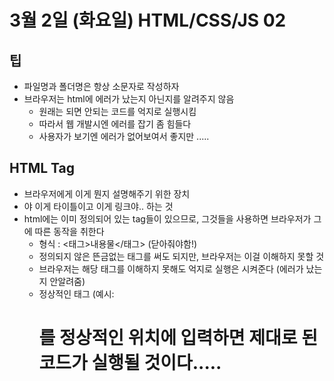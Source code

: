 # 3월 2일 (화요일) HTML/CSS/JS 02

## 팁
- 파일명과 폴더명은 항상 소문자로 작성하자
- 브라우저는 html에 에러가 났는지 아닌지를 알려주지 않음
    - 원래는 되면 안되는 코드를 억지로 실행시킴
    - 따라서 웹 개발시엔 에러를 잡기 좀 힘들다
    - 사용자가 보기엔 에러가 없어보여서 좋지만 .....

## HTML Tag
- 브라우저에게 이게 뭔지 설명해주기 위한 장치
- 야 이게 타이틀이고 이게 링크야.. 하는 것
- html에는 이미 정의되어 있는 tag들이 있으므로, 그것들을 사용하면 브라우저가 그에 따른 동작을 취한다
    - 형식 : <태그>내용물</태그> (닫아줘야함!)
    - 정의되지 않은 뜬금없는 태그를 써도 되지만, 브라우저는 이걸 이해하지 못할 것
    - 브라우저는 해당 태그를 이해하지 못해도 억지로 실행은 시켜준다 (에러가 났는지 안알려줌)
    - 정상적인 태그 (예시: <h1> 를 정상적인 위치에 입력하면 제대로 된 코드가 실행될 것이다.....